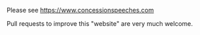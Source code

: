 Please see https://www.concessionspeeches.com

Pull requests to improve this "website" are very much welcome.
